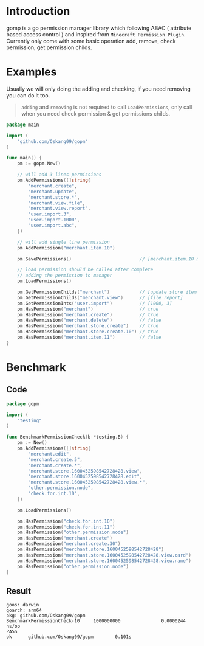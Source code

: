 
# Introduction

gomp is a go permission manager library which following ABAC ( attribute based access control ) and inspired from `Minecraft Permission Plugin`. Currently only come with some basic operation add, remove, check permission, get permission childs.

# Examples

Usually we will only doing the adding and checking, if you need removing you can do it too. 

> `adding` and `removing` is not required to call `LoadPermissions`, only call when you need check permission & get permissions childs.

```go
package main

import (
	"github.com/Oskang09/gopm"
)

func main() {
	pm := gopm.New()

	// will add 3 lines permissions
	pm.AddPermissions([]string{
		"merchant.create",
		"merchant.update",
		"merchant.store.*",
		"merchant.view.file",
		"merchant.view.report",
		"user.import.3",
		"user.import.1000",
		"user.import.abc",
	})

	// will add single line permission
	pm.AddPermission("merchant.item.10")

	pm.SavePermissions()                         // [merchant.item.10 merchant.create merchant.update merchant.store.* merchant.view.file merchant.view.report]

	// load permission should be called after complete
	// adding the permission to manager
	pm.LoadPermissions()

	pm.GetPermissionChilds("merchant")           // [update store item create]
	pm.GetPermissionChilds("merchant.view")      // [file report]
	pm.GetPermissionInts("user.import") 		 // [1000, 3]
	pm.HasPermission("merchant")                 // true
	pm.HasPermission("merchant.create")          // true
	pm.HasPermission("merchant.delete")          // false
	pm.HasPermission("merchant.store.create")    // true
	pm.HasPermission("merchant.store.create.10") // true
	pm.HasPermission("merchant.item.11")         // false
}
```


# Benchmark

## Code

```go
package gopm

import (
	"testing"
)

func BenchmarkPermissionCheck(b *testing.B) {
	pm := New()
	pm.AddPermissions([]string{
		"merchant.edit",
		"merchant.create.5",
		"merchant.create.*",
		"merchant.store.1600452598542728428.view",
		"merchant.store.1600452598542728428.edit",
		"merchant.store.1600452598542728428.view.*",
		"other.permission.node",
		"check.for.int.10",
	})

	pm.LoadPermissions()

	pm.HasPermission("check.for.int.10")
	pm.HasPermission("check.for.int.11")
	pm.HasPermission("other.permission.node")
	pm.HasPermission("merchant.create")
	pm.HasPermission("merchant.create.30")
	pm.HasPermission("merchant.store.1600452598542728428")
	pm.HasPermission("merchant.store.1600452598542728428.view.card")
	pm.HasPermission("merchant.store.1600452598542728428.view.name")
	pm.HasPermission("other.permission.node")
}
```

## Result

```
goos: darwin
goarch: arm64
pkg: github.com/Oskang09/gopm
BenchmarkPermissionCheck-10     1000000000               0.0000244 ns/op
PASS
ok      github.com/Oskang09/gopm        0.101s
```